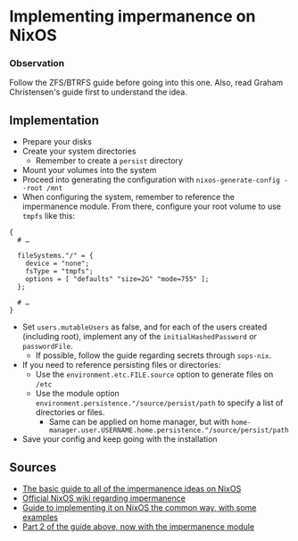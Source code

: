 # Implementing impermanence on NixOS

### Observation

Follow the ZFS/BTRFS guide before going into this one. Also, read Graham Christensen's guide first to understand the idea.

## Implementation

- Prepare your disks
- Create your system directories
  - Remember to create a `persist` directory
- Mount your volumes into the system
- Proceed into generating the configuration with `nixos-generate-config --root /mnt`
- When configuring the system, remember to reference the impermanence module. From there, configure your root volume to use `tmpfs` like this:
```
{
  # …

  fileSystems."/" = {
    device = "none";
    fsType = "tmpfs";
    options = [ "defaults" "size=2G" "mode=755" ];
  };

  # …
}
```
- Set `users.mutableUsers` as false, and for each of the users created (including root), implement any of the `initialHashedPassword` or `passwordFile`.
  - If possible, follow the guide regarding secrets through `sops-nix`.
- If you need to reference persisting files or directories:
  - Use the `environment.etc.FILE.source` option to generate files on `/etc`
  - Use the module option `environment.persistence."/source/persist/path` to specify a list of directories or files.
    - Same can be applied on home manager, but with `home-manager.user.USERNAME.home.persistence."/source/persist/path`
- Save your config and keep going with the installation


## Sources
- [The basic guide to all of the impermanence ideas on NixOS](https://grahamc.com/blog/erase-your-darlings)
- [Official NixOS wiki regarding impermanence](https://wiki.nixos.org/wiki/Impermanence)
- [Guide to implementing it on NixOS the common way, with some examples](https://elis.nu/blog/2020/05/nixos-tmpfs-as-root/)
- [Part 2 of the guide above, now with the impermanence module](https://elis.nu/blog/2020/06/nixos-tmpfs-as-home/)